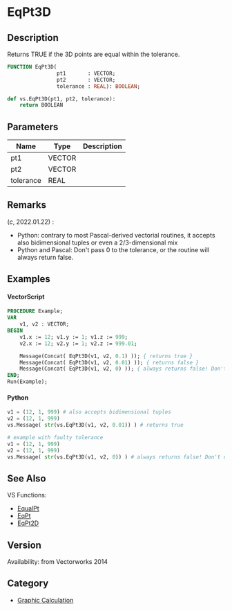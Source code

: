 # EqPt3D

## Description
Returns TRUE if the 3D points are equal within the tolerance.

```pascal
FUNCTION EqPt3D(
				pt1       : VECTOR;
				pt2       : VECTOR;
				tolerance : REAL): BOOLEAN;
```

```python
def vs.EqPt3D(pt1, pt2, tolerance):
    return BOOLEAN
```

## Parameters
|Name|Type|Description|
|---|---|---|
|pt1|VECTOR|   |
|pt2|VECTOR|   |
|tolerance|REAL|   |

## Remarks
(_c_, 2022.01.22) :
* Python: contrary to most Pascal-derived vectorial routines, it accepts also bidimensional tuples or even a 2/3-dimensional mix
* Python and Pascal: Don't pass 0 to the tolerance, or the routine will always return false.

## Examples
#### VectorScript ####
```pascal
PROCEDURE Example;
VAR
    v1, v2 : VECTOR;
BEGIN
    v1.x := 12; v1.y := 1; v1.z := 999;
    v2.x := 12; v2.y := 1; v2.z := 999.01;

    Message(Concat( EqPt3D(v1, v2, 0.1) )); { returns true }
    Message(Concat( EqPt3D(v1, v2, 0.01) )); { returns false }
    Message(Concat( EqPt3D(v1, v2, 0) )); { always returns false! Don't use tolerance zero }
END;
Run(Example);
```
#### Python ####
```python
v1 = (12, 1, 999) # also accepts bidimensional tuples
v2 = (12, 1, 999)
vs.Message( str(vs.EqPt3D(v1, v2, 0.01)) ) # returns true

# example with faulty tolerance
v1 = (12, 1, 999)
v2 = (12, 1, 999)
vs.Message( str(vs.EqPt3D(v1, v2, 0)) ) # always returns false! Don't use tolerance zero
```

## See Also
VS Functions:
* [EqualPt](EqualPt.md)
* [EqPt](EqPt.md)
* [EqPt2D](EqPt2D.md)

## Version
Availability: from Vectorworks 2014

## Category
* [Graphic Calculation](../Categories/Graphic%20Calculation.md)
